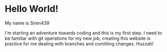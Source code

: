 # Hello World!
My name is Siren439

I'm starting an adventure towards coding and this is my first step. I need to be familiar with git operations for my new job, creating this website is practice for me dealing with branches and comitting changes. Huzzah!
